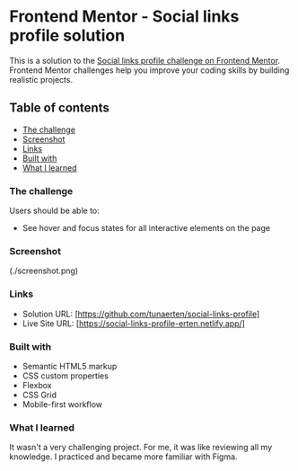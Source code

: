 # Frontend Mentor - Social links profile solution

This is a solution to the [Social links profile challenge on Frontend Mentor](https://www.frontendmentor.io/challenges/social-links-profile-UG32l9m6dQ). Frontend Mentor challenges help you improve your coding skills by building realistic projects.

## Table of contents

- [The challenge](#the-challenge)
- [Screenshot](#screenshot)
- [Links](#links)
- [Built with](#built-with)
- [What I learned](#what-i-learned)

### The challenge

Users should be able to:

- See hover and focus states for all interactive elements on the page

### Screenshot

(./screenshot.png)

### Links

- Solution URL: [https://github.com/tunaerten/social-links-profile]
- Live Site URL: [https://social-links-profile-erten.netlify.app/]

### Built with

- Semantic HTML5 markup
- CSS custom properties
- Flexbox
- CSS Grid
- Mobile-first workflow

### What I learned

It wasn't a very challenging project. For me, it was like reviewing all my knowledge. I practiced and became more familiar with Figma.
